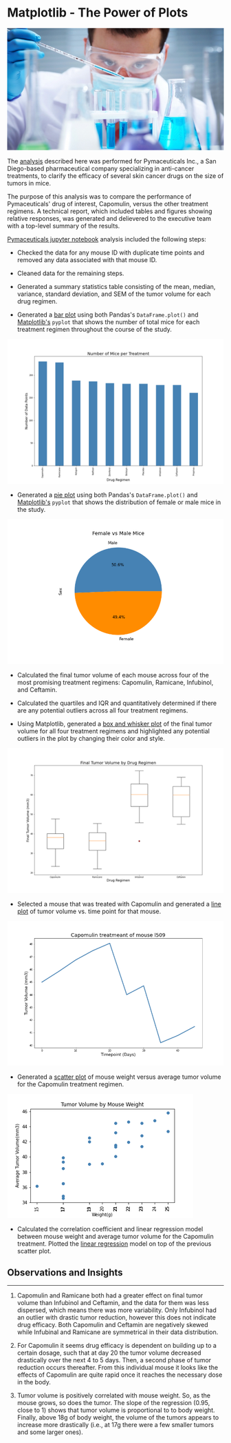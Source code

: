 # Matplotlib - The Power of Plots
![Lab](https://github.com/Chahnaz-Kbaisi/Python-Matplotlib-Pymaceuticals/blob/main/Images/Laboratory.jpg)


The [analysis](https://github.com/Chahnaz-Kbaisi/Python-Matplotlib-Pymaceuticals/tree/main/Pymaceuticals) described here was performed for Pymaceuticals Inc., a San Diego-based pharmaceutical company specializing in anti-cancer treatments, to clarify the efficacy of several skin cancer drugs on the size of tumors in mice. 

The purpose of this analysis was to compare the performance of Pymaceuticals' drug of interest, Capomulin, versus the other treatment regimens. A technical report, which included tables and figures showing relative responses, was generated and delievered to the executive team with a top-level summary of the results.

[Pymaceuticals jupyter notebook](https://github.com/Chahnaz-Kbaisi/Python-Matplotlib-Pymaceuticals/blob/main/Pymaceuticals/pymaceuticals.ipynb) analysis included the following steps: 

* Checked the data for any mouse ID with duplicate time points and removed any data associated with that mouse ID.

* Cleaned data for the remaining steps.

* Generated a summary statistics table consisting of the mean, median, variance, standard deviation, and SEM of the tumor volume for each drug regimen.

* Generated a [bar plot](https://github.com/Chahnaz-Kbaisi/Python-Matplotlib-Pymaceuticals/blob/main/Images/pandas_bar_plot.png) using both Pandas's `DataFrame.plot()` and [Matplotlib's](https://github.com/Chahnaz-Kbaisi/Python-Matplotlib-Pymaceuticals/blob/main/Images/pyplot_bar_plot.png) `pyplot` that shows the number of total mice for each treatment regimen throughout the course of the study.

![Bar Plot](https://github.com/Chahnaz-Kbaisi/Python-Matplotlib-Pymaceuticals/blob/main/Images/pandas_bar_plot.png)

* Generated a [pie plot](https://github.com/Chahnaz-Kbaisi/Python-Matplotlib-Pymaceuticals/blob/main/Images/pie_plot_pandas.png) using both Pandas's `DataFrame.plot()` and [Matplotlib's](https://github.com/Chahnaz-Kbaisi/Python-Matplotlib-Pymaceuticals/blob/main/Images/pie_plot_pyplot.png) `pyplot` that shows the distribution of female or male mice in the study.

![Pie Plot](https://github.com/Chahnaz-Kbaisi/Python-Matplotlib-Pymaceuticals/blob/main/Images/pie_plot_pandas.png)

* Calculated the final tumor volume of each mouse across four of the most promising treatment regimens: Capomulin, Ramicane, Infubinol, and Ceftamin. 

* Calculated the quartiles and IQR and quantitatively determined if there are any potential outliers across all four treatment regimens.

* Using Matplotlib, generated a [box and whisker plot](https://github.com/Chahnaz-Kbaisi/Python-Matplotlib-Pymaceuticals/blob/main/Images/final_tumor_reg_box.png) of the final tumor volume for all four treatment regimens and highlighted any potential outliers in the plot by changing their color and style.

![Whisker Plot](https://github.com/Chahnaz-Kbaisi/Python-Matplotlib-Pymaceuticals/blob/main/Images/final_tumor_reg_box.png)

* Selected a mouse that was treated with Capomulin and generated a [line plot](https://github.com/Chahnaz-Kbaisi/Python-Matplotlib-Pymaceuticals/blob/main/Images/capomulin_l509_line.png) of tumor volume vs. time point for that mouse.

![Line Plot](https://github.com/Chahnaz-Kbaisi/Python-Matplotlib-Pymaceuticals/blob/main/Images/capomulin_l509_line.png)

* Generated a [scatter plot](https://github.com/Chahnaz-Kbaisi/Python-Matplotlib-Pymaceuticals/blob/main/Images/tumor_weight_scatter.png) of mouse weight versus average tumor volume for the Capomulin treatment regimen.

![Scatter Plot](https://github.com/Chahnaz-Kbaisi/Python-Matplotlib-Pymaceuticals/blob/main/Images/tumor_weight_scatter.png)

* Calculated the correlation coefficient and linear regression model between mouse weight and average tumor volume for the Capomulin treatment. Plotted the [linear regression](https://github.com/Chahnaz-Kbaisi/Python-Matplotlib-Pymaceuticals/blob/main/Images/linear_regression.png) model on top of the previous scatter plot.


## Observations and Insights
***
1. Capomulin and Ramicane both had a greater effect on final tumor volume than Infubinol and Ceftamin, and the data for them was less dispersed, which means there was more variability. Only Infubinol had an outlier with drastic tumor reduction, however this does not indicate drug efficacy. Both Capomulin and Ceftamin are negatively skewed while Infubinal and Ramicane are symmetrical in their data distribution.  

2. For Capomulin it seems drug efficacy is dependent on building up to a certain dosage, such that at day 20 the tumor volume decreased drastically over the next 4 to 5 days. Then, a second phase of tumor reduction occurs thereafter. From this individual mouse it looks like the effects of Capomulin are quite rapid once it reaches the necessary dose in the body. 

3. Tumor volume is positively correlated with mouse weight. So, as the mouse grows, so does the tumor. The slope of the regression (0.95, close to 1) shows that tumor volume is proportional to to body weight. Finally, above 18g of body weight, the volume of the tumors appears to increase more drastically (i.e., at 17g there were a few smaller tumors and some larger ones).

